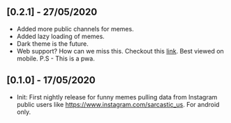 ## [0.2.1] - 27/05/2020
* Added more public channels for memes.
* Added lazy loading of memes.
* Dark theme is the future.
* Web support? How can we miss this. Checkout this [link](https://funnymemes.netlify.app/). Best viewed on mobile. P.S - This is a pwa.

## [0.1.0] - 17/05/2020

* Init: First nightly release for funny memes pulling data from Instagram public users like https://www.instagram.com/sarcastic_us. For android only.

